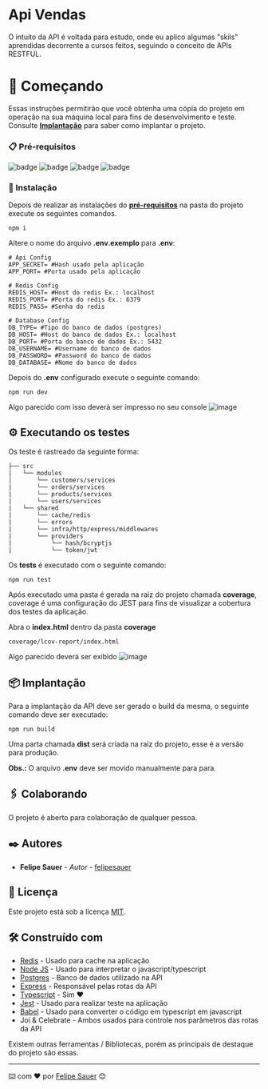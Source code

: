 # Api Vendas

O intuito da API é voltada para estudo, onde eu aplico algumas "skils" aprendidas decorrente a cursos feitos, seguindo o conceito de APIs RESTFUL.

# 🚀 Começando

Essas instruções permitirão que você obtenha uma cópia do projeto em operação na sua máquina local para fins de desenvolvimento e teste.
Consulte **[Implantação](#-implanta%C3%A7%C3%A3o)** para saber como implantar o projeto.

### 📋 Pré-requisitos

![badge](https://img.shields.io/badge/NODEJS-≥v18.14.0-339933?style=for-the-badge&logo=nodedotjs) ![badge](https://img.shields.io/badge/POSTGRES-≥v12.12-4169E1?style=for-the-badge&logo=postgresql) ![badge](https://img.shields.io/badge/REDIS-≥v7.0.8-DC382D?style=for-the-badge&logo=redis) ![badge](https://img.shields.io/badge/NPM-≥v9.3.1-CB3837?style=for-the-badge&logo=npm)

### 🔧 Instalação

Depois de realizar as instalações do **[pré-requisitos](#-pré-requisitos)** na pasta do projeto execute os seguintes comandos.

```
npm i
```

Altere o nome do arquivo **.env.exemplo** para **.env**:

```properties
# Api Config
APP_SECRET= #Hash usado pela aplicação
APP_PORT= #Porta usado pela aplicação

# Redis Config
REDIS_HOST= #Host do redis Ex.: localhost
REDIS_PORT= #Porta do redis Ex.: 6379
REDIS_PASS= #Senha do redis

# Database Config
DB_TYPE= #Tipo do banco de dados (postgres)
DB_HOST= #Host do banco de dados Ex.: localhost
DB_PORT= #Porta do banco de dados Ex.: 5432
DB_USERNAME= #Username do banco de dados
DB_PASSWORD= #Password do banco de dados
DB_DATABASE= #Nome do banco de dados
```

Depois do **.env** configurado execute o seguinte comando:

```
npm run dev
```

Algo parecido com isso deverá ser impresso no seu console
![image](https://user-images.githubusercontent.com/120697114/218758173-0ad2cd5a-7bb0-40f9-b9d6-09803081cfce.png)


## ⚙️ Executando os testes

Os teste é rastreado da seguinte forma:

```
├── src
|   └── modules
│       └── customers/services
|       └── orders/services
|       └── products/services
|       └── users/services
|   └── shared
|       └── cache/redis
|       └── errors
|       └── infra/http/express/middlewares
|       └── providers
|           └── hash/bcryptjs
|           └── token/jwt
```

Os **tests** é executado com o seguinte comando:

```
npm run test
```

Após executado uma pasta é gerada na raiz do projeto chamada **coverage**, coverage é uma configuração do JEST para fins de visualizar a cobertura dos testes da aplicação.

Abra o **index.html** dentro da pasta **coverage**
```
coverage/lcov-report/index.html
```

Algo parecido deverá ser exibido
![image](https://user-images.githubusercontent.com/120697114/218764949-bece63be-3094-46a5-92dd-cb4f46eb7f45.png)

## 📦 Implantação

Para a implantação da API deve ser gerado o build da mesma, o seguinte comando deve ser executado:

```
npm run build
```

Uma parta chamada **dist** será criada na raiz do projeto, esse é a versão para produção.

**Obs.:** O arquivo **.env** deve ser movido manualmente para para.

## 🖇️ Colaborando

O projeto é aberto para colaboração de qualquer pessoa.

## ✒️ Autores

* **Felipe Sauer** - *Autor* - [felipesauer](https://github.com/felipesauer)

## 📄 Licença

Este projeto está sob a licença [MIT](https://github.com/felipesauer/api-vendas/blob/main/LICENSE).

## 🛠️ Construído com

- [Redis](https://redis.io/) - Usado para cache na aplicação
- [Node JS](https://nodejs.org/en/) - Usado para interpretar o javascript/typescript
- [Postgres](https://www.postgresql.org/) - Banco de dados utilizado na API
- [Express](https://expressjs.com/pt-br/) - Responsável pelas rotas da API
- [Typescript](https://www.typescriptlang.org/) - Sim ❤️
- [Jest](https://jestjs.io/pt-BR/) - Usado para realizar teste na aplicação
- [Babel](https://babeljs.io/) - Usado para converter o código em typescript em javascript
- Joi & Celebrate - Ambos usados para controle nos parâmetros das rotas da API

Existem outras ferramentas / Bibliotecas, porém as principais de destaque do projeto são essas.

---
⌨️ com ❤️ por [Felipe Sauer](https://github.com/felipesauer) 😊
